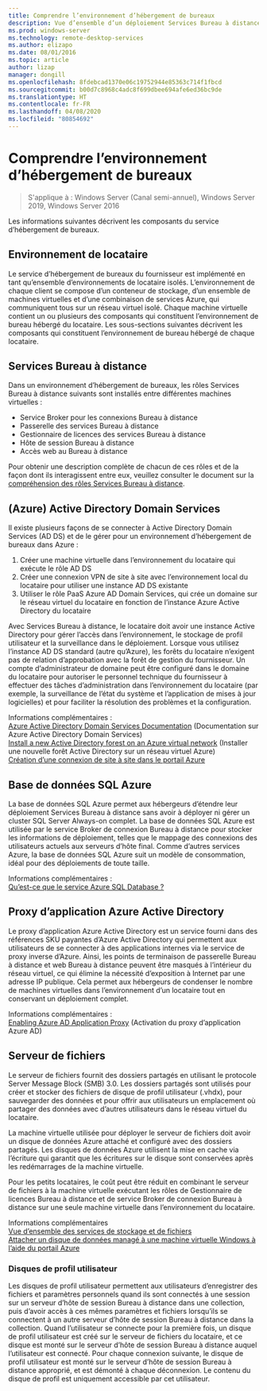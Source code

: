```yaml
---
title: Comprendre l’environnement d’hébergement de bureaux
description: Vue d’ensemble d’un déploiement Services Bureau à distance à l’aide d’Azure IaaS.
ms.prod: windows-server
ms.technology: remote-desktop-services
ms.author: elizapo
ms.date: 08/01/2016
ms.topic: article
author: lizap
manager: dongill
ms.openlocfilehash: 8fdebcad1370e06c19752944e85363c714f1fbcd
ms.sourcegitcommit: b00d7c8968c4adc8f699dbee694afe6ed36bc9de
ms.translationtype: HT
ms.contentlocale: fr-FR
ms.lasthandoff: 04/08/2020
ms.locfileid: "80854692"
---
```

# <a name="understanding-the-desktop-hosting-environment"></a>Comprendre l’environnement d’hébergement de bureaux

>S'applique à : Windows Server (Canal semi-annuel), Windows Server 2019, Windows Server 2016

Les informations suivantes décrivent les composants du service d’hébergement de bureaux.  
  
## <a name="tenant-environment"></a>Environnement de locataire  
Le service d’hébergement de bureaux du fournisseur est implémenté en tant qu’ensemble d’environnements de locataire isolés. L’environnement de chaque client se compose d’un conteneur de stockage, d’un ensemble de machines virtuelles et d’une combinaison de services Azure, qui communiquent tous sur un réseau virtuel isolé. Chaque machine virtuelle contient un ou plusieurs des composants qui constituent l’environnement de bureau hébergé du locataire. Les sous-sections suivantes décrivent les composants qui constituent l’environnement de bureau hébergé de chaque locataire.

## <a name="remote-desktop-services"></a>Services Bureau à distance
Dans un environnement d’hébergement de bureaux, les rôles Services Bureau à distance suivants sont installés entre différentes machines virtuelles :

  - Service Broker pour les connexions Bureau à distance
  - Passerelle des services Bureau à distance
  - Gestionnaire de licences des services Bureau à distance
  - Hôte de session Bureau à distance
  - Accès web au Bureau à distance

Pour obtenir une description complète de chacun de ces rôles et de la façon dont ils interagissent entre eux, veuillez consulter le document sur la [compréhension des rôles Services Bureau à distance](Understanding-RDS-roles.md).
  
##  <a name="azure-active-directory-domain-services"></a>(Azure) Active Directory Domain Services  
Il existe plusieurs façons de se connecter à Active Directory Domain Services (AD DS) et de le gérer pour un environnement d’hébergement de bureaux dans Azure :

1. Créer une machine virtuelle dans l’environnement du locataire qui exécute le rôle AD DS
2. Créer une connexion VPN de site à site avec l’environnement local du locataire pour utiliser une instance AD DS existante
3. Utiliser le rôle PaaS Azure AD Domain Services, qui crée un domaine sur le réseau virtuel du locataire en fonction de l’instance Azure Active Directory du locataire

Avec Services Bureau à distance, le locataire doit avoir une instance Active Directory pour gérer l’accès dans l’environnement, le stockage de profil utilisateur et la surveillance dans le déploiement. Lorsque vous utilisez l’instance AD DS standard (autre qu’Azure), les forêts du locataire n’exigent pas de relation d’approbation avec la forêt de gestion du fournisseur. Un compte d’administrateur de domaine peut être configuré dans le domaine du locataire pour autoriser le personnel technique du fournisseur à effectuer des tâches d’administration dans l’environnement du locataire (par exemple, la surveillance de l’état du système et l’application de mises à jour logicielles) et pour faciliter la résolution des problèmes et la configuration.  
    
Informations complémentaires :  
[Azure Active Directory Domain Services Documentation](https://azure.microsoft.com/documentation/services/active-directory-ds/) (Documentation sur Azure Active Directory Domain Services)  
[Install a new Active Directory forest on an Azure virtual network](https://azure.microsoft.com/documentation/articles/active-directory-new-forest-virtual-machine/) (Installer une nouvelle forêt Active Directory sur un réseau virtuel Azure)  
[Création d’une connexion de site à site dans le portail Azure](https://azure.microsoft.com/documentation/articles/vpn-gateway-howto-site-to-site-resource-manager-portal/)  
  
## <a name="azure-sql-database"></a>Base de données SQL Azure  
La base de données SQL Azure permet aux hébergeurs d’étendre leur déploiement Services Bureau à distance sans avoir à déployer ni gérer un cluster SQL Server Always-on complet. La base de données SQL Azure est utilisée par le service Broker de connexion Bureau à distance pour stocker les informations de déploiement, telles que le mappage des connexions des utilisateurs actuels aux serveurs d’hôte final. Comme d’autres services Azure, la base de données SQL Azure suit un modèle de consommation, idéal pour des déploiements de toute taille.   
  
Informations complémentaires :  
[Qu’est-ce que le service Azure SQL Database ?](https://azure.microsoft.com/documentation/articles/sql-database-technical-overview/)  
  
## <a name="azure-active-directory-application-proxy"></a>Proxy d’application Azure Active Directory  
Le proxy d’application Azure Active Directory est un service fourni dans des références SKU payantes d’Azure Active Directory qui permettent aux utilisateurs de se connecter à des applications internes via le service de proxy inverse d’Azure. Ainsi, les points de terminaison de passerelle Bureau à distance et web Bureau à distance peuvent être masqués à l’intérieur du réseau virtuel, ce qui élimine la nécessité d’exposition à Internet par une adresse IP publique. Cela permet aux hébergeurs de condenser le nombre de machines virtuelles dans l’environnement d’un locataire tout en conservant un déploiement complet.
  
Informations complémentaires :  
[Enabling Azure AD Application Proxy](https://azure.microsoft.com/documentation/articles/active-directory-application-proxy-enable/) (Activation du proxy d’application Azure AD)  
    
## <a name="file-server"></a>Serveur de fichiers  
Le serveur de fichiers fournit des dossiers partagés en utilisant le protocole Server Message Block (SMB) 3.0. Les dossiers partagés sont utilisés pour créer et stocker des fichiers de disque de profil utilisateur (.vhdx), pour sauvegarder des données et pour offrir aux utilisateurs un emplacement où partager des données avec d’autres utilisateurs dans le réseau virtuel du locataire.
  
La machine virtuelle utilisée pour déployer le serveur de fichiers doit avoir un disque de données Azure attaché et configuré avec des dossiers partagés. Les disques de données Azure utilisent la mise en cache via l’écriture qui garantit que les écritures sur le disque sont conservées après les redémarrages de la machine virtuelle.  
  
Pour les petits locataires, le coût peut être réduit en combinant le serveur de fichiers à la machine virtuelle exécutant les rôles de Gestionnaire de licences Bureau à distance et de service Broker de connexion Bureau à distance sur une seule machine virtuelle dans l’environnement du locataire.  
  
Informations complémentaires  
[Vue d’ensemble des services de stockage et de fichiers](https://technet.microsoft.com/library/hh831487.aspx)  
[Attacher un disque de données managé à une machine virtuelle Windows à l’aide du portail Azure](http://www.windowsazure.com/manage/windows/how-to-guides/attach-a-disk/)  
  
### <a name="user-profile-disks"></a>Disques de profil utilisateur  
Les disques de profil utilisateur permettent aux utilisateurs d’enregistrer des fichiers et paramètres personnels quand ils sont connectés à une session sur un serveur d’hôte de session Bureau à distance dans une collection, puis d’avoir accès à ces mêmes paramètres et fichiers lorsqu’ils se connectent à un autre serveur d’hôte de session Bureau à distance dans la collection. Quand l’utilisateur se connecte pour la première fois, un disque de profil utilisateur est créé sur le serveur de fichiers du locataire, et ce disque est monté sur le serveur d’hôte de session Bureau à distance auquel l’utilisateur est connecté. Pour chaque connexion suivante, le disque de profil utilisateur est monté sur le serveur d’hôte de session Bureau à distance approprié, et est démonté à chaque déconnexion. Le contenu du disque de profil est uniquement accessible par cet utilisateur.  
  



